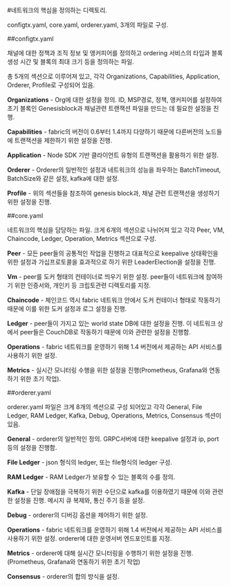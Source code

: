 #네트워크의 핵심을 정의하는 디렉토리.

configtx.yaml, core.yaml, orderer.yaml,  3개의 파일로 구성.

##configtx.yaml

채널에 대한 정책과 조직 정보 및 앵커피어를 정의하고
ordering 서비스의 타입과 블록 생성 시간 및 블록의 최대 크기 등을 정의하는 파일.

총 5개의 섹션으로 이루어져 있고,
각각 Organizations, Capabilities, Application, Orderer, Profile로 구성되어 있음.

**Organizations** - Org에 대한 설정을 정의. ID, MSP경로, 정책, 앵커피어를 설정하여 초기 블록인 Genesisblock과 채널관련 트랜잭션 파일을 만드는 데 필요한 설정을 진행.

**Capabilities** - fabric의 버전이 0.6부터 1.4까지 다양하기 때문에 다른버전의 노드들에 트랜잭션을 제한하기 위한 설정을 진행.

**Application** - Node SDK 기반 클라이언트 유형의 트랜잭션을 활용하기 위한 설정.

**Orderer** - Orderer의 일반적인 설정과 네트워크의 성능을 좌우하는 BatchTimeout, BatchSize와 같은 설정, kafka에 대한 설정.

**Profile** - 위의 섹션들을 참조하여 genesis block과, 채널 관련 트랜잭션을 생성하기 위한 설정을 진행.

##core.yaml

네트워크의 핵심을 담당하는 파일.
크게 6개의 섹션으로 나뉘어져 있고
각각 Peer, VM, Chaincode, Ledger, Operation, Metrics 섹션으로 구성.

**Peer** - 모든 peer들의 공통적인 작업을 진행하고 대표적으로 keepalive 상태확인을 위한 설정과 가십프로토콜을 효과적으로 하기 위한 LeaderElection을 설정을 진행.

**Vm** - peer를 도커 형태의 컨테이너로 띄우기 위한 설정. peer들이 네트워크에 참여하기 위한 인증서와, 개인키 등 크립토관련 디렉토리를 지정.

**Chaincode** - 체인코드 역시 fabric 네트워크 안에서 도커 컨테이너 형태로 작동하기 때문에 이를 위한 도커 설정과 로그 설정을 진행.

**Ledger** - peer들이 가지고 있는 world state DB에 대한 설정을 진행. 이 네트워크 상에서 peer들은 CouchDB로 작동하기 때문에 이와 관련한 설정을 진행함.

**Operations** - fabric 네트워크를 운영하기 위해 1.4 버전에서 제공하는 API 서비스를 사용하기 위한 설정.

**Metrics** - 실시간 모니터링 수행을 위한 설정을 진행(Prometheus, Grafana와 연동하기 위한 초기 작업).


##orderer.yaml


orderer.yaml 파일은 크게 8개의 섹션으로 구성 되어있고
각각 General, File Ledger, RAM Ledger, Kafka, Debug, Operations, Metrics, Consensus 섹션이 있음.

**General** - orderer의 일반적인 정의. GRPC서버에 대한 keepalive 설정과 ip, port 등의 설정을 진행함.

**File Ledger** - json 형식의 ledger, 또는 file형식의 ledger 구성.

**RAM Ledger** - RAM Ledger가 보유할 수 있는 블록의 수를 정의.

**Kafka** - 단일 장애점을 극복하기 위한 수단으로 kafka를 이용하였기 때문에 이와 관련한 설정을 진행.
메시지 큐 복제와, 통신 주기 등을 설정.

**Debug** - orderer의 디버깅 옵션을 제어하기 위한 설정.

**Operations** - fabric 네트워크를 운영하기 위해 1.4 버전에서 제공하는 API 서비스를 사용하기 위한 설정.
orderer에 대한 운영서버 엔드포인트를 지정.

**Metrics** - orderer에 대해 실시간 모니터링을 수행하기 위한 설정을 진행.
(Prometheus, Grafana와 연동하기 위한 초기 작업) 

**Consensus** - orderer의 합의 방식을 설정.